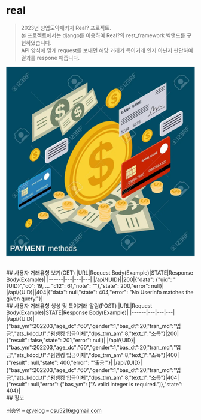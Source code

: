 # real

>2023년 창업도약패키지 Real? 프로젝트. <br>
본 프로젝트에서는 django를 이용하여 Real?의 rest_framework 벡앤드를 구현하였습니다.<br>
API 양식에 맞게 request를 보내면 해당 거래가 특이거래 인지 아닌지 판단하여 결과를 respone 해줍니다.<br>


![nicreal](./png/image.png)

<br>
## 사용자 거래유형 보기(GET)
|URL|Request Body(Example)|STATE|Response Body(Example)|
|------|---|---|---|
|/api/{UID}||200|{"data": {"uid": "{UID}","c0": 19, ... "c12": 61,"note": ""},"state": 200,"error": null}|
|/api/{UID}||404|{"data": null,"state": 404,"error": "No UserInfo matches the given query."}|

<br>
## 사용자 거래유형 생성 및 특이거래 알림(POST)
|URL|Request Body(Example)|STATE|Response Body(Example)|
|------|---|---|---|
|/api/{UID}|{"bas_ym":202203,"age_dc":"60","gender":1,"bas_dt":20,"tran_md":"입금","ats_kdcd_tl":"펌뱅킹 입금이체","dps_trm_am":8,"text_1":"소득"}|200|{"result": false,"state": 201,"error": null}|
|/api/{UID}|{"bas_ym":202203,"age_dc":"60","gender":1,"bas_dt":20,"tran_md":"입금","ats_kdcd_tl":"펌뱅킹 입금이체","dps_trm_am":8,"text_1":"소득"}|400|{"result": null,"state": 400,"error": "'출금'"}|
|/api/{UID}|{"bas_ym":202203,"age_dc":"60","gender":1,"bas_dt":20,"tran_md":"입금","ats_kdcd_tl":"펌뱅킹 입금이체","dps_trm_am":8,"text_1":"소득"}|404|{"result": null,"error": {"bas_ym": ["A valid integer is required."]},"state": 404}|

<br>
## 정보

최승언 – [@velog](https://velog.io/@csu5216) – csu5216@gmail.com